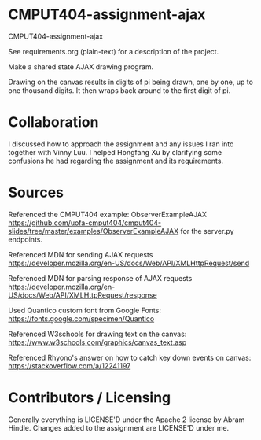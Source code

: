CMPUT404-assignment-ajax
==============================

CMPUT404-assignment-ajax

See requirements.org (plain-text) for a description of the project.

Make a shared state AJAX drawing program.

Drawing on the canvas results in digits of pi being drawn, one by one, up to one thousand digits. It then wraps back around to the first digit of pi.

Collaboration
=============================

I discussed how to approach the assignment and any issues I ran into together with Vinny Luu. I helped Hongfang Xu by clarifying some confusions he had regarding the assignment and its requirements. 

Sources
=============================

Referenced the CMPUT404 example: ObserverExampleAJAX https://github.com/uofa-cmput404/cmput404-slides/tree/master/examples/ObserverExampleAJAX for the server.py endpoints.

Referenced MDN for sending AJAX requests https://developer.mozilla.org/en-US/docs/Web/API/XMLHttpRequest/send

Referenced MDN for parsing response of AJAX requests https://developer.mozilla.org/en-US/docs/Web/API/XMLHttpRequest/response

Used Quantico custom font from Google Fonts: https://fonts.google.com/specimen/Quantico

Referenced W3schools for drawing text on the canvas: https://www.w3schools.com/graphics/canvas_text.asp

Referenced Rhyono's answer on how to catch key down events on canvas: https://stackoverflow.com/a/12241197

Contributors / Licensing
========================

Generally everything is LICENSE'D under the Apache 2 license by Abram Hindle. Changes added to the assignment are LICENSE'D under me.


